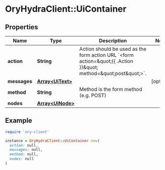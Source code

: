 # OryHydraClient::UiContainer

## Properties

| Name | Type | Description | Notes |
| ---- | ---- | ----------- | ----- |
| **action** | **String** | Action should be used as the form action URL &#x60;&lt;form action&#x3D;\&quot;{{ .Action }}\&quot; method&#x3D;\&quot;post\&quot;&gt;&#x60;. |  |
| **messages** | [**Array&lt;UiText&gt;**](UiText.md) |  | [optional] |
| **method** | **String** | Method is the form method (e.g. POST) |  |
| **nodes** | [**Array&lt;UiNode&gt;**](UiNode.md) |  |  |

## Example

```ruby
require 'ory-client'

instance = OryHydraClient::UiContainer.new(
  action: null,
  messages: null,
  method: null,
  nodes: null
)
```

